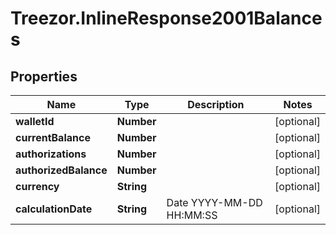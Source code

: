 # Treezor.InlineResponse2001Balances

## Properties
Name | Type | Description | Notes
------------ | ------------- | ------------- | -------------
**walletId** | **Number** |  | [optional] 
**currentBalance** | **Number** |  | [optional] 
**authorizations** | **Number** |  | [optional] 
**authorizedBalance** | **Number** |  | [optional] 
**currency** | **String** |  | [optional] 
**calculationDate** | **String** | Date YYYY-MM-DD HH:MM:SS | [optional] 
